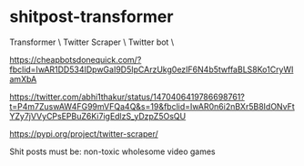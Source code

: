 # shitpost-transformer

Transformer \\
Twitter Scraper \\
Twitter bot \\



https://cheapbotsdonequick.com/?fbclid=IwAR1DD534IDpwGaI9D5IpCArzUkg0ezIF6N4b5twffaBLS8Ko1CryWIamXbA

https://twitter.com/abhi1thakur/status/1470406419786698761?t=P4m7ZuswAW4FG99mVFQa4Q&s=19&fbclid=IwAR0n6i2nBXr5B8IdONvFtYZy7jVVyCPsEPBuZ6Ki7igEdlzS_yDzpZ5OsQU

https://pypi.org/project/twitter-scraper/



Shit posts must be:
non-toxic
wholesome
video games
